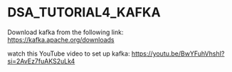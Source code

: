 # DSA_TUTORIAL4_KAFKA
Download kafka from the following link:
https://kafka.apache.org/downloads

watch this YouTube video to set up kafka:
https://youtu.be/BwYFuhVhshI?si=2AvEz7fuAKS2uLk4
